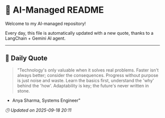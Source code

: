 # 🧠 AI-Managed README

Welcome to my AI-managed repository!

Every day, this file is automatically updated with a new quote, thanks to a LangChain + Gemini AI agent.

---

## 📅 Daily Quote

> "Technology's only valuable when it solves real problems.
Faster isn't always better; consider the consequences.
Progress without purpose is just noise and waste.
Learn the basics first, understand the 'why' behind the 'how'.
Adaptability is key; the future's never written in stone.
- Anya Sharma, Systems Engineer"

*🕒 Updated on 2025-09-18 20:11*